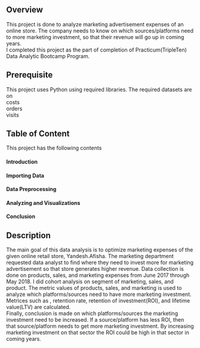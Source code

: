 ## Overview
This project is done to analyze marketing advertisement expenses of an online store. The company needs to know on which sources/platforms need to more marketing investment, so that their revenue will go up in coming years.  
I completed this project as the part of completion of Practicum(TripleTen) Data Analytic Bootcamp Program.  

## Prerequisite  
This project uses Python using required libraries.
The required datasets are on   
costs  
orders  
visits
## Table of Content
This project has the following contents  
#### Introduction  
#### Importing Data  
#### Data Preprocessing  
#### Analyzing and Visualizations  
#### Conclusion

## Description    
The main goal of this data analysis is to optimize marketing expenses of the given online retail store, Yandesh.Afisha. The marketing department requested data analyst to find where they need to invest more for marketing advertisement so that store generates higher revenue. Data collection is done on products, sales, and marketing expenses from June 2017 through May 2018. I did cohort analysis on segment of marketing, sales, and product. The metric values of products, sales, and marketing is used to analyze which platforms/sources need to have more marketing investment. Metrices such as , retention rate, retention of investment(ROI), and lifetime value(LTV) are calculated.    
Finally, conclusion is made on which platforms/sources the marketing investment need to be increased. If a source/platform has less ROI, then that source/platform needs to get more marketing investment. By increasing marketing investment on that sector the ROI could be high in that sector in coming years.
